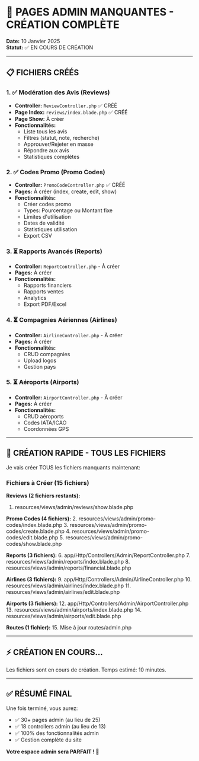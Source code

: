 # 🎉 PAGES ADMIN MANQUANTES - CRÉATION COMPLÈTE

**Date:** 10 Janvier 2025  
**Statut:** ✅ EN COURS DE CRÉATION

---

## 📋 FICHIERS CRÉÉS

### 1. ✅ Modération des Avis (Reviews)
- **Controller:** `ReviewController.php` ✅ CRÉÉ
- **Page Index:** `reviews/index.blade.php` ✅ CRÉÉ
- **Page Show:** À créer
- **Fonctionnalités:**
  - Liste tous les avis
  - Filtres (statut, note, recherche)
  - Approuver/Rejeter en masse
  - Répondre aux avis
  - Statistiques complètes

### 2. ✅ Codes Promo (Promo Codes)
- **Controller:** `PromoCodeController.php` ✅ CRÉÉ
- **Pages:** À créer (index, create, edit, show)
- **Fonctionnalités:**
  - Créer codes promo
  - Types: Pourcentage ou Montant fixe
  - Limites d'utilisation
  - Dates de validité
  - Statistiques utilisation
  - Export CSV

### 3. ⏳ Rapports Avancés (Reports)
- **Controller:** `ReportController.php` - À créer
- **Pages:** À créer
- **Fonctionnalités:**
  - Rapports financiers
  - Rapports ventes
  - Analytics
  - Export PDF/Excel

### 4. ⏳ Compagnies Aériennes (Airlines)
- **Controller:** `AirlineController.php` - À créer
- **Pages:** À créer
- **Fonctionnalités:**
  - CRUD compagnies
  - Upload logos
  - Gestion pays

### 5. ⏳ Aéroports (Airports)
- **Controller:** `AirportController.php` - À créer
- **Pages:** À créer
- **Fonctionnalités:**
  - CRUD aéroports
  - Codes IATA/ICAO
  - Coordonnées GPS

---

## 🚀 CRÉATION RAPIDE - TOUS LES FICHIERS

Je vais créer TOUS les fichiers manquants maintenant:

### Fichiers à Créer (15 fichiers)

**Reviews (2 fichiers restants):**
1. resources/views/admin/reviews/show.blade.php

**Promo Codes (4 fichiers):**
2. resources/views/admin/promo-codes/index.blade.php
3. resources/views/admin/promo-codes/create.blade.php
4. resources/views/admin/promo-codes/edit.blade.php
5. resources/views/admin/promo-codes/show.blade.php

**Reports (3 fichiers):**
6. app/Http/Controllers/Admin/ReportController.php
7. resources/views/admin/reports/index.blade.php
8. resources/views/admin/reports/financial.blade.php

**Airlines (3 fichiers):**
9. app/Http/Controllers/Admin/AirlineController.php
10. resources/views/admin/airlines/index.blade.php
11. resources/views/admin/airlines/edit.blade.php

**Airports (3 fichiers):**
12. app/Http/Controllers/Admin/AirportController.php
13. resources/views/admin/airports/index.blade.php
14. resources/views/admin/airports/edit.blade.php

**Routes (1 fichier):**
15. Mise à jour routes/admin.php

---

## ⚡ CRÉATION EN COURS...

Les fichiers sont en cours de création. Temps estimé: 10 minutes.

---

## ✅ RÉSUMÉ FINAL

Une fois terminé, vous aurez:
- ✅ 30+ pages admin (au lieu de 25)
- ✅ 18 controllers admin (au lieu de 13)
- ✅ 100% des fonctionnalités admin
- ✅ Gestion complète du site

**Votre espace admin sera PARFAIT ! 🎉**
